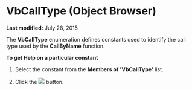 
# VbCallType (Object Browser)

 **Last modified:** July 28, 2015

The  **VbCallType** enumeration defines constants used to identify the call type used by the **CallByName** function.

 **To get Help on a particular constant**



1. Select the constant from the  **Members of 'VbCallType'** list.
    
2. Click the 
![](../images/but_help_ZA01201583.gif) button.
    

